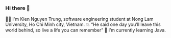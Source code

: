 ### Hi there 👋
👨‍🎓 I'm Kien Nguyen Trung, software engineering student at Nong Lam University, Ho Chi Minh city, Vietnam.
💥 “He said one day you’ll leave this world behind, so live a life you can remember”
🌱 I’m currently learning Java.
<!--
**kien192/kien192** is a ✨ _special_ ✨ repository because its `README.md` (this file) appears on your GitHub profile.

Here are some ideas to get you started:

- 🔭 I’m currently working on ...
- 🌱 I’m currently learning ...
- 👯 I’m looking to collaborate on ...
- 🤔 I’m looking for help with ...
- 💬 Ask me about ...
- 📫 How to reach me: ...
- 😄 Pronouns: ...
- ⚡ Fun fact: ...
-->
